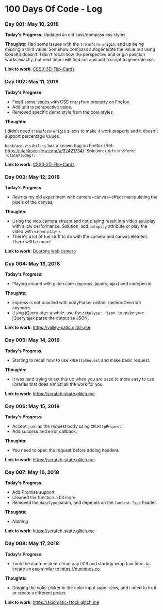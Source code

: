 # 100 Days Of Code - Log

### Day 001: May 10, 2018

**Today's Progress**: Updated an old sass/compass css styles

**Thoughts:** Had some issues with the `transform-origin`, end up being missing a third value. Somehow compass autogenerate the value but using CodeKit doesn't. I don't recall how the perspective and origin position works exactly, but next time I will find out and add a script to generate css.

**Link to work:** [CSS3-3D-Flip-Cards](https://github.com/WellingGuzman/CSS3-3D-Flip-Cards)

### Day 002: May 11, 2018

**Today's Progress**:

- Fixed some issues with CSS `transform` property on Firefox.
- Add unit to perspective value.
- Removed specific demo style from the core styles.

**Thoughts:**

I didn't need `transform-origin` z-axis to make it work properly and it doesn't support percentage values.

`backface-visibility` has a known bug on Firefox (Ref: https://stackoverflow.com/a/32421734). Solution: add `transform: rotateX(0deg);`



**Link to work:** [CSS3-3D-Flip-Cards](https://github.com/WellingGuzman/CSS3-3D-Flip-Cards/commit/58e72e265d68cdedf356f8e9b7e98913f6d0e043)

### Day 003: May 12, 2018

**Today's Progress**:

- Rewrite my old experiment with camera+canvas+effect manipulating the pixels of the canvas.

**Thoughts:**

- Using the web camera stream and not playing result in a video autoplay with a low performance. Solution: add `autoplay` attribute or play the video with `video.play()`.
- There's a lot of fun stuff to do with the camera and canvas element. There will be more!

**Link to work:** [Duotone web camera](https://codepen.io/wellingguzman/pen/XqYKyy)

### Day 004: May 13, 2018

**Today's Progress**:

- Playing around with glitch.com (express, jquery, ajax) and codepen.io

**Thoughts:**

- Express is not bundled with bodyParser neither methodOverride anymore.
- Using jQuery after a while. use the `dataType: 'json'` to make sure jQuery.ajax parse the output as JSON.

**Link to work:** https://valley-patio.glitch.me

### Day 005: May 14, 2018

**Today's Progress**:

- Starting to recall how to use `XMLHttpRequest` and make basic request.

**Thoughts:**

- It was hard trying to set this up when you are used to more easy to use libraries that does almost all the work for you.

**Link to work:** https://scratch-skate.glitch.me

### Day 006: May 15, 2018

**Today's Progress**:

- Accept `json` as the request body using `XMLHttpRequest`.
- Add success and error callback.

**Thoughts:**

- You need to open the request before adding headers.

**Link to work:** https://scratch-skate.glitch.me

### Day 007: May 16, 2018

**Today's Progress**:

- Add Promise support
- Cleaned the function a bit more.
- Removed the `dataType` param, and depends on the `Content-Type` header.

**Thoughts:**

- _Nothing_

**Link to work:** https://scratch-skate.glitch.me

### Day 008: May 17, 2018

**Today's Progress**:

- Took the duotone demo from day 003 and starting wrap functions to create an app similar to https://duotones.co

**Thoughts:**

- Draging the color picker in the color input super slow, and I need to fix it or create a different picker.

**Link to work:** https://axiomatic-stock.glitch.me
